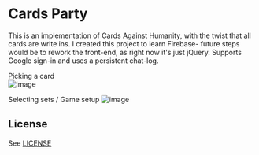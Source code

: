 # Cards Party

This is an implementation of Cards Against Humanity, with the twist that all cards are write ins. I created this project to learn Firebase- future steps would be to rework the front-end, as right now it's just jQuery. Supports Google sign-in and uses a persistent chat-log.

Picking a card  
![image](https://user-images.githubusercontent.com/16808949/115479341-d498f280-a20d-11eb-8bd5-0f4e68666f07.png)

Selecting sets / Game setup
![image](https://user-images.githubusercontent.com/16808949/115479038-28efa280-a20d-11eb-98af-0f4285890aec.png)


## License
See [LICENSE](LICENSE)
